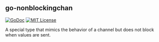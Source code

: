 ## go-nonblockingchan

[![GoDoc](https://godoc.org/github.com/hectane/go-nonblockingchan?status.svg)](https://godoc.org/github.com/hectane/go-nonblockingchan)
[![MIT License](http://img.shields.io/badge/license-MIT-9370d8.svg?style=flat)](http://opensource.org/licenses/MIT)

A special type that mimics the behavior of a channel but does not block when values are sent.

